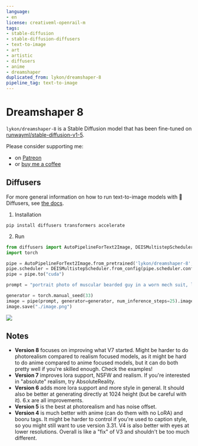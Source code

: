 ```yaml
---
language:
- en
license: creativeml-openrail-m
tags:
- stable-diffusion
- stable-diffusion-diffusers
- text-to-image
- art
- artistic
- diffusers
- anime
- dreamshaper
duplicated_from: lykon/dreamshaper-8
pipeline_tag: text-to-image
---
```


# Dreamshaper 8

`lykon/dreamshaper-8` is a Stable Diffusion model that has been fine-tuned on [runwayml/stable-diffusion-v1-5](https://huggingface.co/runwayml/stable-diffusion-v1-5).

Please consider supporting me: 
- on [Patreon](https://www.patreon.com/Lykon275)
- or [buy me a coffee](https://snipfeed.co/lykon)

## Diffusers

For more general information on how to run text-to-image models with 🧨 Diffusers, see [the docs](https://huggingface.co/docs/diffusers/using-diffusers/conditional_image_generation).

1. Installation

```
pip install diffusers transformers accelerate
```

2. Run
```py
from diffusers import AutoPipelineForText2Image, DEISMultistepScheduler
import torch

pipe = AutoPipelineForText2Image.from_pretrained('lykon/dreamshaper-8', torch_dtype=torch.float16, variant="fp16")
pipe.scheduler = DEISMultistepScheduler.from_config(pipe.scheduler.config)
pipe = pipe.to("cuda")

prompt = "portrait photo of muscular bearded guy in a worn mech suit, light bokeh, intricate, steel metal, elegant, sharp focus, soft lighting, vibrant colors"

generator = torch.manual_seed(33)
image = pipe(prompt, generator=generator, num_inference_steps=25).images[0]  
image.save("./image.png")
```

![](./image.png)

## Notes

- **Version 8** focuses on improving what V7 started. Might be harder to do photorealism compared to realism focused models, as it might be hard to do anime compared to anime focused models, but it can do both pretty well if you're skilled enough. Check the examples!
- **Version 7** improves lora support, NSFW and realism. If you're interested in "absolute" realism, try AbsoluteReality.
- **Version 6** adds more lora support and more style in general. It should also be better at generating directly at 1024 height (but be careful with it). 6.x are all improvements.
- **Version 5** is the best at photorealism and has noise offset.
- **Version 4** is much better with anime (can do them with no LoRA) and booru tags. It might be harder to control if you're used to caption style, so you might still want to use version 3.31. V4 is also better with eyes at lower resolutions. Overall is like a "fix" of V3 and shouldn't be too much different.